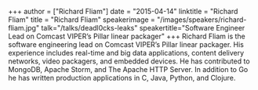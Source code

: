 +++
author = ["Richard Fliam"]
date = "2015-04-14"
linktitle = "Richard Fliam"
title = "Richard Fliam"
speakerimage = "/images/speakers/richard-fliam.jpg"
talk="/talks/deadl0cks-leaks"
speakertitle="Software Engineer Lead on Comcast VIPER’s Pillar linear packager"
+++
Richard Fliam is the software engineering lead on Comcast VIPER’s Pillar linear packager. His experience includes real-time and big data applications, content delivery networks, video packagers, and embedded devices. He has contributed to MongoDB, Apache Storm, and The Apache HTTP Server. In addition to Go he has written production applications in C, Java, Python, and Clojure.
